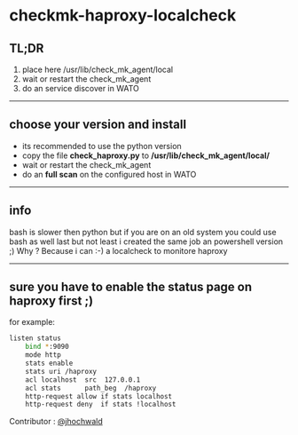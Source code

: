 # checkmk-haproxy-localcheck

## TL;DR

1. place here  /usr/lib/check_mk_agent/local 
2. wait or restart the check_mk_agent
3. do an service discover in WATO

---

## choose your version and install

* its recommended to use the python version
* copy the file **check_haproxy.py** to **/usr/lib/check_mk_agent/local/**
* wait or restart the check_mk_agent
* do an **full scan** on the configured host in WATO

---

## info

bash is slower then python but if you are on an old system you could use bash as well
last but not least i created the same job an powershell version ;) Why ? Because i can :-)
a localcheck to monitore haproxy

---

## sure you have to enable the status page on haproxy first ;)

for example:
```bash
listen status
    bind *:9090
    mode http
    stats enable
    stats uri /haproxy
    acl localhost  src  127.0.0.1
    acl stats      path_beg  /haproxy
    http-request allow if stats localhost
    http-request deny  if stats !localhost
```

Contributor : [@jhochwald](https://github.com/jhochwald)
